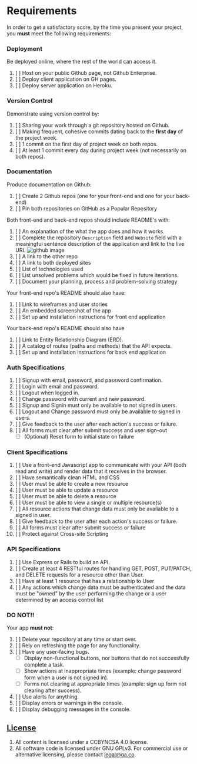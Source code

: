 # Requirements

In order to get a satisfactory score, by the time you present your project, you
**must** meet the following requirements:

### Deployment
Be deployed online, where the rest of the world can access it.
1.  [ ]  Host on your public Github page, not Github Enterprise.
1.  [ ]  Deploy client application on GH pages.
1.  [ ]  Deploy server application on Heroku.

### Version Control
Demonstrate using version control by:
1.  [ ]  Sharing your work through a git repository hosted on Github.
1.  [ ]  Making frequent, cohesive commits dating back to the **first day**
of the project week.
1.  [ ]  1 commit on the first day of project week on both repos.
1.  [ ]  At least 1 commit every day during project week (not necessarily on both repos).

### Documentation
Produce documentation on Github:
1.  [ ] Create 2 Github repos (one for your front-end and one for your back-end)
1.  [ ] Pin both repositories on GitHub as a Popular Repository

Both front-end and back-end repos should include README's with:
1.  [ ] An explanation of the what the app does and how it works.
1.  [ ] Complete the repository `Description` field and `Website` field with a meaningful sentence description of the application and link to the live URL
![github image](https://git.generalassemb.ly/storage/user/3667/files/beae41ae-aaaa-11e7-8867-63958d376a0b)
1.  [ ] A link to the other repo
1.  [ ] A link to both deployed sites
1.  [ ] List of technologies used
1.  [ ] List unsolved problems which would be fixed in future iterations.
1.  [ ] Document your planning, process and problem-solving strategy

Your front-end repo's README should also have:
1.  [ ] Link to wireframes and user stories
1.  [ ] An embedded screenshot of the app
1.  [ ] Set up and installation instructions for front end application

Your back-end repo's README should also have
1.  [ ] Link to Entity Relationship Diagram (ERD).
1.  [ ] A catalog of routes (paths and methods) that the API expects.
1.  [ ] Set up and installation instructions for back end application

### Auth Specifications
1.  [ ]  Signup with email, password, and password confirmation.
1.  [ ]  Login with email and password.
1.  [ ]  Logout when logged in.
1.  [ ]  Change password with current and new password.
1.  [ ]  Signup and Signin must only be available to not signed in users.
1.  [ ]  Logout and Change password must only be available to signed in users.
1.  [ ]  Give feedback to the user after each action's success or failure.
1.  [ ]  All forms must clear after submit success and user sign-out
    - [ ] (Optional) Reset form to initial state on failure

### Client Specifications
1.  [ ]  Use a front-end Javascript app to communicate with your API (both read and write) and render data that it receives in the browser.
1.  [ ] Have semantically clean HTML and CSS
1.  [ ] User must be able to create a new resource
1.  [ ] User must be able to update a resource
1.  [ ] User must be able to delete a resource
1.  [ ] User must be able to view a single or multiple resource(s)
1.  [ ] All resource actions that change data must only be available to a signed in user.
1.  [ ] Give feedback to the user after each action's success or failure.
1.  [ ] All forms must clear after submit success or failure
1.  [ ] Protect against Cross-site Scripting

### API Specifications
1.  [ ]  Use Express or Rails to build an API.
1.  [ ]  Create at least 4 RESTful routes for handling GET, POST, PUT/PATCH, and DELETE requests for a resource other than User.
1.  [ ]  Have at least 1 resource that has a relationship to User
1.  [ ]  Any actions which change data must be authenticated and the data must be "owned" by the user performing the change or a user determined by an access control list

### DO NOT!!
Your app **must not**:
1.  [ ]   Delete your repository at any time or start over.
1.  [ ]   Rely on refreshing the page for any functionality.
1.  [ ]   Have any user-facing bugs.
    - [ ] Display non-functional buttons, nor buttons that do not successfully complete a task.
    - [ ] Show actions at inappropriate times (example:  change password form when a user is not signed in).
    - [ ] Forms not clearing at appropriate times (example: sign up form not clearing after success).
1.  [ ]   Use alerts for anything.
1.  [ ]   Display errors or warnings in the console.
1.  [ ]   Display debugging messages in the console.

## [License](LICENSE)

1.  All content is licensed under a CC­BY­NC­SA 4.0 license.
1.  All software code is licensed under GNU GPLv3. For commercial use or alternative licensing, please contact legal@ga.co.

